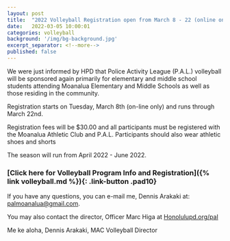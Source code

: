 ```yaml
---
layout: post
title:  "2022 Volleyball Registration open from March 8 - 22 (online only)"
date:   2022-03-05 10:00:01
categories: volleyball
background: '/img/bg-background.jpg'
excerpt_separator: <!--more-->
published: false
---
```

We were just informed by HPD that Police Activity League (P.A.L.) volleyball will be sponsored again primarily for elementary and middle school students attending Moanalua Elementary and Middle Schools as well as those residing in the community.

Registration starts on Tuesday, March 8th (on-line only) and runs through March 22nd.

Registration fees will be $30.00 and all participants must be registered with the Moanalua Athletic Club and P.A.L. Participants should also wear athletic shoes and shorts

The season will run from April 2022 - June 2022.

### [Click here for Volleyball Program Info and Registration]({% link volleyball.md %}){: .link-button .pad10}

If you have any questions, you can e-mail me, Dennis Arakaki at: [palmoanalua@gmail.com](mailto:palmoanalua@gmail.com).

You may also contact the director, Officer Marc Higa at [Honolulupd.org/pal](https://www.honolulupd.org/pal/)

Me ke aloha, Dennis Arakaki, MAC Volleyball Director